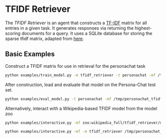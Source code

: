 # TFIDF Retriever
 The *TFIDF Retriever* is an agent that constructs a [TF-IDF](https://en.wikipedia.org/wiki/Tf%E2%80%93idf)
 matrix for all entries in a given task. It generates responses via
 returning the highest-scoring documents for a query. It uses a SQLite database
 for storing the sparse tfidf matrix, adapted from [here](http://github.com/facebookresearch/DrQA/).

 ## Basic Examples
 Construct a TFIDF matrix for use in retrieval for the personachat task
```bash
python examples/train_model.py -m tfidf_retriever -t personachat -mf /tmp/personachat_tfidf -dt train:ordered -eps 1
```

After construction, load and evaluate that model on the Persona-Chat test set.

```bash
python examples/eval_model.py -t personachat -mf /tmp/personachat_tfidf -dt test
```

Alternatively, interact with a Wikipedia-based TFIDF model from the model zoo

```bash
python examples/interactive.py -mf zoo:wikipedia_full/tfidf_retriever/model
```

```bash
python examples/interactive.py -mf -m tfidf_retriever /tmp/personachat_tfidf
```